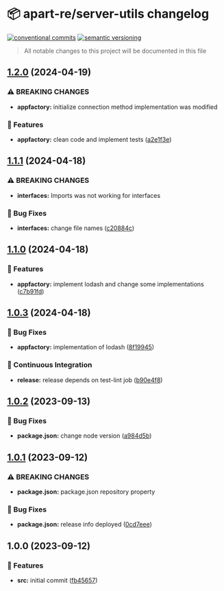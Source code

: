 # 📦 apart-re/server-utils changelog

[![conventional commits](https://img.shields.io/badge/conventional%20commits-1.0.0-yellow.svg)](https://conventionalcommits.org)
[![semantic versioning](https://img.shields.io/badge/semantic%20versioning-2.0.0-green.svg)](https://semver.org)

> All notable changes to this project will be documented in this file

## [1.2.0](https://github.com/apart-re/server-utils/compare/v1.1.1...v1.2.0) (2024-04-19)


### ⚠ BREAKING CHANGES

* **appfactory:** initialize connection method implementation was modified

### 🍕 Features

* **appfactory:** clean code and implement tests ([a2e1f3e](https://github.com/apart-re/server-utils/commit/a2e1f3e88e83e9283fe3b7008c26aa245164bd77))

## [1.1.1](https://github.com/apart-re/server-utils/compare/v1.1.0...v1.1.1) (2024-04-18)


### ⚠ BREAKING CHANGES

* **interfaces:** Imports was not working for interfaces

### 🐛 Bug Fixes

* **interfaces:** change file names ([c20884c](https://github.com/apart-re/server-utils/commit/c20884cf87797c8e6c87198f9175bbdbc78c6baa))

## [1.1.0](https://github.com/apart-re/server-utils/compare/v1.0.3...v1.1.0) (2024-04-18)


### 🍕 Features

* **appfactory:** implement lodash and change some implementations ([c7b91fd](https://github.com/apart-re/server-utils/commit/c7b91fd98b8b1bb9cd4c8968239721ce65a1b29d))

## [1.0.3](https://github.com/apart-re/server-utils/compare/v1.0.2...v1.0.3) (2024-04-18)


### 🐛 Bug Fixes

* **appfactory:** implementation of lodash ([8f19945](https://github.com/apart-re/server-utils/commit/8f19945f6eeedd9df47f1efbe60cf75a4e4c7a04))


### 🔁 Continuous Integration

* **release:** release depends on test-lint job ([b90e4f8](https://github.com/apart-re/server-utils/commit/b90e4f84c74cb58edf4d45cc29a15d9a55fa7390))

## [1.0.2](https://github.com/apart-re/server-utils/compare/v1.0.1...v1.0.2) (2023-09-13)


### 🐛 Bug Fixes

* **package.json:** change node version ([a984d5b](https://github.com/apart-re/server-utils/commit/a984d5b22d336c39173610c3c56c66c5c8a14da4))

## [1.0.1](https://github.com/apart-re/server-utils/compare/v1.0.0...v1.0.1) (2023-09-12)


### ⚠ BREAKING CHANGES

* **package.json:** package.json repository property

### 🐛 Bug Fixes

* **package.json:** release info deployed ([0cd7eee](https://github.com/apart-re/server-utils/commit/0cd7eee55afe83ba2145e258f3d68ff77758649a))

## 1.0.0 (2023-09-12)


### 🍕 Features

* **src:** initial commit ([fb45657](https://github.com/apart-re/server-utils/commit/fb4565783a5c9a3de37c382acedef8eb78fc3f0a))
